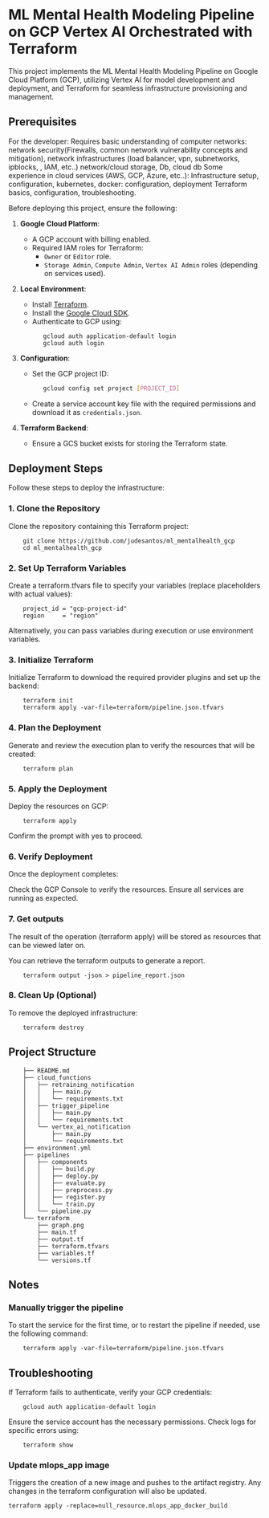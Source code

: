 # ML Mental Health Modeling Pipeline on GCP Vertex AI Orchestrated with Terraform

This project implements the ML Mental Health Modeling Pipeline on Google Cloud Platform (GCP), utilizing Vertex AI for model development and deployment, and Terraform for seamless infrastructure provisioning and management.


## Prerequisites

For the developer:
    Requires basic understanding of computer networks:
        network security(Firewalls, common network vulnerability concepts and mitigation),
        network infrastructures (load balancer, vpn, subnetworks, ipblocks, , IAM, etc..)
        network/cloud storage, Db, cloud db
    Some experience in cloud services (AWS, GCP, Azure, etc..):
        Infrastructure setup, configuration,
        kubernetes, docker: configuration, deployment
    Terraform basics, configuration, troubleshooting.

Before deploying this project, ensure the following:

1. **Google Cloud Platform**:
   - A GCP account with billing enabled.
   - Required IAM roles for Terraform:
     - `Owner` or `Editor` role.
     - `Storage Admin`, `Compute Admin`, `Vertex AI Admin` roles (depending on services used).

2. **Local Environment**:
   - Install [Terraform](https://www.terraform.io/downloads.html).
   - Install the [Google Cloud SDK](https://cloud.google.com/sdk/docs/install).
   - Authenticate to GCP using:
     ```
        gcloud auth application-default login
        gcloud auth login
     ```

3. **Configuration**:
   - Set the GCP project ID:
     ```bash
        gcloud config set project [PROJECT_ID]
     ```
   - Create a service account key file with the required permissions and download it as `credentials.json`.

4. **Terraform Backend**:
   - Ensure a GCS bucket exists for storing the Terraform state.

## Deployment Steps

Follow these steps to deploy the infrastructure:

### 1. Clone the Repository
Clone the repository containing this Terraform project:
```
    git clone https://github.com/judesantos/ml_mentalhealth_gcp
    cd ml_mentalhealth_gcp
```

### 2. Set Up Terraform Variables
Create a terraform.tfvars file to specify your variables (replace placeholders with actual values):
```
    project_id = "gcp-project-id"
    region     = "region"
```
Alternatively, you can pass variables during execution or use environment variables.

### 3. Initialize Terraform
Initialize Terraform to download the required provider plugins and set up the backend:
```
    terraform init
    terraform apply -var-file=terraform/pipeline.json.tfvars
```

### 4. Plan the Deployment
Generate and review the execution plan to verify the resources that will be created:
```
    terraform plan
```

### 5. Apply the Deployment
Deploy the resources on GCP:
```
    terraform apply
```
Confirm the prompt with yes to proceed.

### 6. Verify Deployment
Once the deployment completes:

Check the GCP Console to verify the resources.
Ensure all services are running as expected.

### 7. Get outputs

The result of the operation (terraform apply) will be stored as resources
that can be viewed later on.

You can retrieve the terraform outputs to generate a report.

```
    terraform output -json > pipeline_report.json
```

### 8. Clean Up (Optional)
To remove the deployed infrastructure:
```
    terraform destroy
```

## Project Structure
```
    ├── README.md
    ├── cloud_functions
    │   ├── retraining_notification
    │   │   ├── main.py
    │   │   └── requirements.txt
    │   ├── trigger_pipeline
    │   │   ├── main.py
    │   │   └── requirements.txt
    │   └── vertex_ai_notification
    │       ├── main.py
    │       └── requirements.txt
    ├── environment.yml
    ├── pipelines
    │   ├── components
    │   │   ├── build.py
    │   │   ├── deploy.py
    │   │   ├── evaluate.py
    │   │   ├── preprocess.py
    │   │   ├── register.py
    │   │   └── train.py
    │   └── pipeline.py
    └── terraform
        ├── graph.png
        ├── main.tf
        ├── output.tf
        ├── terraform.tfvars
        ├── variables.tf
        └── versions.tf

```

## Notes

###  Manually trigger the pipeline
   To start the service for the first time, or to restart the pipeline if needed, use the following command:
```
    terraform apply -var-file=terraform/pipeline.json.tfvars
```

## Troubleshooting
If Terraform fails to authenticate, verify your GCP credentials:
```
    gcloud auth application-default login
```

Ensure the service account has the necessary permissions.
Check logs for specific errors using:
```
    terraform show
```

### Update mlops_app image
Triggers the creation of a new image and pushes to the artifact registry.
Any changes in the terraform configuration will also be updated.
```
terraform apply -replace=null_resource.mlops_app_docker_build
```




